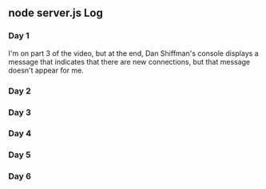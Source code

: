 ## node server.js Log

### Day 1
I'm on part 3 of the video, but at the end, Dan Shiffman's console displays a message that indicates that there are new connections, but that message doesn't appear for me.

### Day 2

### Day 3

### Day 4

### Day 5

### Day 6
